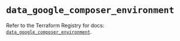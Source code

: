 # `data_google_composer_environment`

Refer to the Terraform Registry for docs: [`data_google_composer_environment`](https://registry.terraform.io/providers/hashicorp/google/6.13.0/docs/data-sources/composer_environment).
